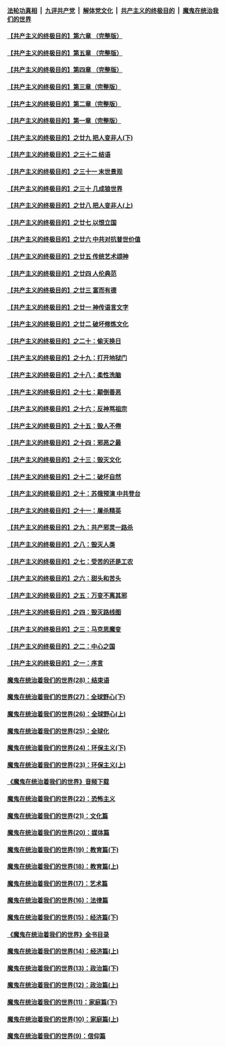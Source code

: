 ####  [法轮功真相](../../../../basic/blob/master/README.md?t=12131426) &nbsp;|&nbsp; [九评共产党](../../../../9ping.md/blob/master/README.md?t=12131426) &nbsp;|&nbsp; [解体党文化](../../../../jtdwh.md/blob/master/README.md?t=12131426)  &nbsp;|&nbsp; [共产主义的终极目的](../../../../gczydzjmd.md/blob/master/README.md?t=12131426) &nbsp;|&nbsp; [魔鬼在统治我们的世界](../../../../mgztzwmdsj.md/blob/master/README.md?t=12131426) 

#### [【共产主义的终极目的】第六章 （完整版）](../pages/nsc422/n11428913.md?t=12131426) 

#### [【共产主义的终极目的】第五章 （完整版）](../pages/nsc422/n11428912.md?t=12131426) 

#### [【共产主义的终极目的】第四章 （完整版）](../pages/nsc422/n11428907.md?t=12131426) 

#### [【共产主义的终极目的】第三章（完整版）](../pages/nsc422/n11428848.md?t=12131426) 

#### [【共产主义的终极目的】第二章（完整版）](../pages/nsc422/n11428831.md?t=12131426) 

#### [【共产主义的终极目的】第一章（完整版）](../pages/nsc422/n11417651.md?t=12131426) 

#### [【共产主义的终极目的】之廿九 把人变非人(下)](../pages/nsc422/n11344140.md?t=12131426) 

#### [【共产主义的终极目的】之三十二 结语](../pages/nsc422/n11360535.md?t=12131426) 

#### [【共产主义的终极目的】之三十一 末世景观](../pages/nsc422/n11351129.md?t=12131426) 

#### [【共产主义的终极目的】之三十 几成狼世界](../pages/nsc422/n11348280.md?t=12131426) 

#### [【共产主义的终极目的】之廿八 把人变非人(上)](../pages/nsc422/n11340492.md?t=12131426) 

#### [【共产主义的终极目的】之廿七 以恨立国](../pages/nsc422/n11336944.md?t=12131426) 

#### [【共产主义的终极目的】之廿六 中共对抗普世价值](../pages/nsc422/n11324785.md?t=12131426) 

#### [【共产主义的终极目的】之廿五 传统艺术颂神](../pages/nsc422/n11296396.md?t=12131426) 

#### [【共产主义的终极目的】之廿四 人伦典范](../pages/nsc422/n11296397.md?t=12131426) 

#### [【共产主义的终极目的】之廿三 富而有德](../pages/nsc422/n11283598.md?t=12131426) 

#### [【共产主义的终极目的】之廿一 神传语言文字](../pages/nsc422/n11263265.md?t=12131426) 

#### [【共产主义的终极目的】之廿二 破坏修炼文化](../pages/nsc422/n11245728.md?t=12131426) 

#### [【共产主义的终极目的】之二十：偷天换日](../pages/nsc422/n11238846.md?t=12131426) 

#### [【共产主义的终极目的】之十九：打开地狱门](../pages/nsc422/n11206376.md?t=12131426) 

#### [【共产主义的终极目的】之十八：柔性洗脑](../pages/nsc422/n11199994.md?t=12131426) 

#### [【共产主义的终极目的】之十七：颠倒善恶](../pages/nsc422/n11179782.md?t=12131426) 

#### [【共产主义的终极目的】之十六：反神骂祖宗](../pages/nsc422/n11166798.md?t=12131426) 

#### [【共产主义的终极目的】之十五：毁人不倦](../pages/nsc422/n11166792.md?t=12131426) 

#### [【共产主义的终极目的】之十四：邪恶之最](../pages/nsc422/n11150249.md?t=12131426) 

#### [【共产主义的终极目的】之十三：毁灭文化](../pages/nsc422/n11135227.md?t=12131426) 

#### [【共产主义的终极目的】之十二：破坏自然](../pages/nsc422/n11135214.md?t=12131426) 

#### [【共产主义的终极目的】之十：苏俄预演 中共登台](../pages/nsc422/n11118424.md?t=12131426) 

#### [【共产主义的终极目的】之十一：屠杀精英](../pages/nsc422/n11118442.md?t=12131426) 

#### [【共产主义的终极目的】之九：共产邪灵一路杀](../pages/nsc422/n11114139.md?t=12131426) 

#### [【共产主义的终极目的】之八：毁灭人类](../pages/nsc422/n11108503.md?t=12131426) 

#### [【共产主义的终极目的】之七：受苦的还是工农](../pages/nsc422/n11101809.md?t=12131426) 

#### [【共产主义的终极目的】之六：甜头和苦头](../pages/nsc422/n11096971.md?t=12131426) 

#### [【共产主义的终极目的】之五：万变不离其邪](../pages/nsc422/n11091285.md?t=12131426) 

#### [【共产主义的终极目的】之四：毁灭路线图](../pages/nsc422/n11086284.md?t=12131426) 

#### [【共产主义的终极目的】之三：马克思魔变](../pages/nsc422/n11061941.md?t=12131426) 

#### [【共产主义的终极目的】之二：中心之国](../pages/nsc422/n11047728.md?t=12131426) 

#### [【共产主义的终极目的】之一：序言](../pages/nsc422/n11086077.md?t=12131426) 

#### [魔鬼在统治着我们的世界(28)：结束语](../pages/nsc422/n10936246.md?t=12131426) 

#### [魔鬼在统治着我们的世界(27)：全球野心(下)](../pages/nsc422/n10928319.md?t=12131426) 

#### [魔鬼在统治着我们的世界(26)：全球野心(上)](../pages/nsc422/n10900318.md?t=12131426) 

#### [魔鬼在统治着我们的世界(25)：全球化](../pages/nsc422/n10788205.md?t=12131426) 

#### [魔鬼在统治着我们的世界(24)：环保主义(下)](../pages/nsc422/n10695307.md?t=12131426) 

#### [魔鬼在统治着我们的世界(23)：环保主义(上)](../pages/nsc422/n10688613.md?t=12131426) 

#### [《魔鬼在统治着我们的世界》音频下载](../pages/nsc422/n10635553.md?t=12131426) 

#### [魔鬼在统治着我们的世界(22)：恐怖主义](../pages/nsc422/n10614727.md?t=12131426) 

#### [魔鬼在统治着我们的世界(21)：文化篇](../pages/nsc422/n10597706.md?t=12131426) 

#### [魔鬼在统治着我们的世界(20)：媒体篇](../pages/nsc422/n10586579.md?t=12131426) 

#### [魔鬼在统治着我们的世界(19)：教育篇(下)](../pages/nsc422/n10564808.md?t=12131426) 

#### [魔鬼在统治着我们的世界(18)：教育篇(上)](../pages/nsc422/n10526970.md?t=12131426) 

#### [魔鬼在统治着我们的世界(17)：艺术篇](../pages/nsc422/n10499093.md?t=12131426) 

#### [魔鬼在统治着我们的世界(16)：法律篇](../pages/nsc422/n10485969.md?t=12131426) 

#### [魔鬼在统治着我们的世界(15)：经济篇(下)](../pages/nsc422/n10469975.md?t=12131426) 

#### [《魔鬼在统治着我们的世界》全书目录](../pages/nsc422/n10464261.md?t=12131426) 

#### [魔鬼在统治着我们的世界(14)：经济篇(上)](../pages/nsc422/n10457370.md?t=12131426) 

#### [魔鬼在统治着我们的世界(13)：政治篇(下)](../pages/nsc422/n10448270.md?t=12131426) 

#### [魔鬼在统治着我们的世界(12)：政治篇(上)](../pages/nsc422/n10444576.md?t=12131426) 

#### [魔鬼在统治着我们的世界(11)：家庭篇(下)](../pages/nsc422/n10440961.md?t=12131426) 

#### [魔鬼在统治着我们的世界(10)：家庭篇(上)](../pages/nsc422/n10435448.md?t=12131426) 

#### [魔鬼在统治着我们的世界(9)：信仰篇](../pages/nsc422/n10432159.md?t=12131426) 

